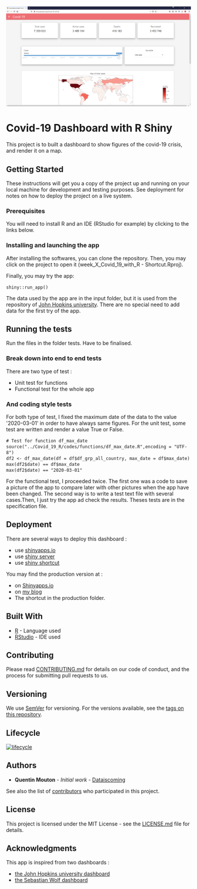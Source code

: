 ![](img/img_app.png)

# Covid-19 Dashboard with R Shiny

This project is to built a dashboard to show figures of the covid-19 crisis, and render it on a map.

## Getting Started

These instructions will get you a copy of the project up and running on your local machine for development and testing purposes. See deployment for notes on how to deploy the project on a live system.

### Prerequisites

You will need to install R and an IDE (RStudio for example) by clicking to the links below. 

### Installing and launching the app

After installing the softwares, you can clone the repository. Then, you may click on the project to open it (week_X_Covid_19_with_R - Shortcut.Rproj). 

Finally, you may try the app: 

```
shiny::run_app()
```

The data used by the app are in the input folder, but it is used from the repository of [John Hopkins university](https://github.com/CSSEGISandData/COVID-19). There are no special need to add data for the first try of the app. 

## Running the tests

Run the files in the folder tests.
Have to be finalised.

### Break down into end to end tests

There are two type of test :

* Unit test for functions
* Functional test for the whole app

### And coding style tests

For both type of test, I fixed the maximum date of the data to the value '2020-03-01' in order to have always same figures. 
For the unit test, some test are written and render a value True or False. 

```
# Test for function df_max_date
source("../Covid_19_R/codes/functions/df_max_date.R",encoding = "UTF-8")
df2 <- df_max_date(df = df$df_grp_all_country, max_date = df$max_date)
max(df2$date) == df$max_date
max(df2$date) == "2020-03-01"
```

For the functional test, I proceeded twice. The first one was a code to save a picture of the app to compare later with other pictures when the app have been changed.
The second way is to write a test text file with several cases.Then, I just try the app ad check the results. Theses tests are in the specification file. 

## Deployment

There are several ways to deploy this dashboard :

* use [shinyapps.io](https://www.shinyapps.io/)
* use [shiny server](https://rstudio.com/products/shiny/shiny-server/)
* use [shiny shortcut](https://rdrr.io/cran/shinyShortcut/man/shinyShortcut.html)

You may find the production version at  :

* on [Shinyapps.io]()
* on [my blog](http://shiny.dataiscoming.fr/Covid-19-with-R/)
* The shortcut in the production folder.

## Built With

* [R](https://www.r-project.org/) - Language used 
* [RStudio](https://rstudio.com/) - IDE used

## Contributing

Please read [CONTRIBUTING.md](https://gist.github.com/PurpleBooth/b24679402957c63ec426) for details on our code of conduct, and the process for submitting pull requests to us.

## Versioning

We use [SemVer](http://semver.org/) for versioning. For the versions available, see the [tags on this repository](https://github.com/dataiscoming/Covid-19-with-R/tags).

## Lifecycle

[![lifecycle](https://img.shields.io/badge/lifecycle-stable-brightgreen.svg)](https://www.tidyverse.org/lifecycle/#stable)

## Authors

* **Quentin Mouton** - *Initial work* - [Dataiscoming](https://github.com/dataiscoming/)

See also the list of [contributors](https://github.com/dataiscoming/Covid-19-with-R/contributors) who participated in this project.

## License

This project is licensed under the MIT License - see the [LICENSE.md](LICENSE.md) file for details.

## Acknowledgments

This app is inspired from two dashboards :

* [the John Hopkins university dashboard](https://coronavirus.jhu.edu/map.html)
* [the Sebastian Wolf dashboard](https://sebastianwolf.shinyapps.io/Corona-Shiny/)

